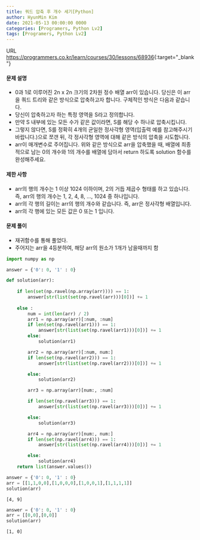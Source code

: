 ```yaml
---
title: 쿼드 압축 후 개수 세기[Python]
author: HyunMin Kim
date: 2021-05-13 00:00:00 0000
categories: [Programers, Python Lv2]
tags: [Programers, Python Lv2]
---
```


URL <https://programmers.co.kr/learn/courses/30/lessons/68936>{:target="_blank"}

#### 문제 설명
- 0과 1로 이루어진 2n x 2n 크기의 2차원 정수 배열 arr이 있습니다. 당신은 이 arr을 쿼드 트리와 같은 방식으로 압축하고자 합니다. 구체적인 방식은 다음과 같습니다.
- 당신이 압축하고자 하는 특정 영역을 S라고 정의합니다.
- 만약 S 내부에 있는 모든 수가 같은 값이라면, S를 해당 수 하나로 압축시킵니다.
- 그렇지 않다면, S를 정확히 4개의 균일한 정사각형 영역(입출력 예를 참고해주시기 바랍니다.)으로 쪼갠 뒤, 각 정사각형 영역에 대해 같은 방식의 압축을 시도합니다.
- arr이 매개변수로 주어집니다. 위와 같은 방식으로 arr을 압축했을 때, 배열에 최종적으로 남는 0의 개수와 1의 개수를 배열에 담아서 return 하도록 solution 함수를 완성해주세요.

#### 제한 사항
- arr의 행의 개수는 1 이상 1024 이하이며, 2의 거듭 제곱수 형태를 하고 있습니다. 즉, arr의 행의 개수는 1, 2, 4, 8, ..., 1024 중 하나입니다.
- arr의 각 행의 길이는 arr의 행의 개수와 같습니다. 즉, arr은 정사각형 배열입니다.
- arr의 각 행에 있는 모든 값은 0 또는 1 입니다.

#### 문제 풀이
- 재귀함수를 통해 풀었다.
- 주어지는 arr을 4등분하여, 해당 arr의 원소가 1개가 남을때까지 함


```python
import numpy as np

answer = {'0': 0, '1' : 0}

def solution(arr):
    
    if len(set(np.ravel(np.array(arr)))) == 1:
        answer[str(list(set(np.ravel(arr)))[0])] += 1
    
    else :
        num = int(len(arr) / 2)
        arr1 = np.array(arr)[:num, :num]
        if len(set(np.ravel(arr1))) == 1:
            answer[str(list(set(np.ravel(arr1)))[0])] += 1
        else:
            solution(arr1)

        arr2 = np.array(arr)[:num, num:]
        if len(set(np.ravel(arr2))) == 1:
            answer[str(list(set(np.ravel(arr2)))[0])] += 1

        else:
            solution(arr2)

        arr3 = np.array(arr)[num:, :num]

        if len(set(np.ravel(arr3))) == 1:
            answer[str(list(set(np.ravel(arr3)))[0])] += 1

        else:
            solution(arr3)

        arr4 = np.array(arr)[num:, num:]
        if len(set(np.ravel(arr4))) == 1:
            answer[str(list(set(np.ravel(arr4)))[0])] += 1

        else:
            solution(arr4)
    return list(answer.values())
```


```python
answer = {'0': 0, '1' : 0}
arr = [[1,1,0,0],[1,0,0,0],[1,0,0,1],[1,1,1,1]]
solution(arr)
```




    [4, 9]




```python
answer = {'0': 0, '1' : 0}
arr = [[0,0],[0,0]]
solution(arr)
```




    [1, 0]




```python

```
